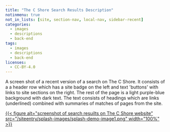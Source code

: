 ```yaml
---
title: "The C Shore Search Results Description"
notinmenu: true
not_in_lists: [site, section-nav, local-nav, sidebar-recent]
categories:
  - images
  - descriptions
  - back-end
tags:
  - images
  - descriptions
  - back-end
licenses:
  - CC-BY-4.0
---
```


A screen shot of a recent version of a search on The C Shore.  It
consists of a a header row which has a site badge on the left and text
'buttons' with links to site sections on the right. The rest of the page
is a light purple-blue background with dark text.  The text consists of
headings which are links (underlined) combined with summaries of matches
of pages from the site.

[{{< figure alt="screenshot of search resuilts on The C Shore website" src="/siteentry/splash-images/splash-demo-image1.png"
width="100%" >}}](/siteentry/splash-images/thecshore-search-results-description)
